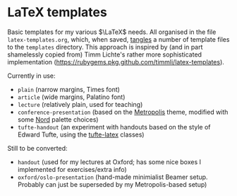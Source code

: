 # LaTeX templates

Basic templates for my various $\LaTeX$ needs. All organised in the file `latex-templates.org`, which, when saved, [tangles](https://orgmode.org/manual/Extracting-Source-Code.html) a number of template files to the `templates` directory. This approach is inspired by (and in part shamelessly copied from) Timm Lichte's rather more sophisticated implementation (<https://rubygems.pkg.github.com/timmli/latex-templates>).


Currently in use:
- `plain` (narrow margins, Times font)
- `article` (wide margins, Palatino font)
- `lecture` (relatively plain, used for teaching)
- `conference-presentation` (based on the [Metropolis](https://github.com/matze/mtheme) theme, modified with some [Nord](https://www.nordtheme.com/docs/colors-and-palettes) palette choices)
- `tufte-handout` (an experiment with handouts based on the style of Edward Tufte, using the [tufte-latex](https://tufte-latex.github.io/tufte-latex/) classes) 

Still to be converted:
- `handout` (used for my lectures at Oxford; has some nice boxes I implemented for exercises/extra info)
- `oxford/oslo-presentation` (hand-made minimialist Beamer setup. Probably can just be superseded by my Metropolis-based setup)

